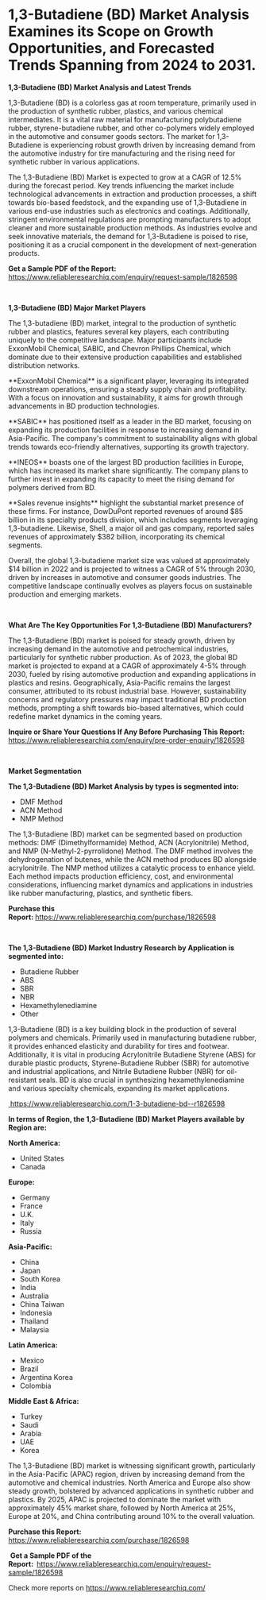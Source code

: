 <p><h1>1,3-Butadiene (BD) Market Analysis Examines its Scope on Growth Opportunities, and Forecasted Trends Spanning from 2024 to 2031.</h1></p><p><strong>1,3-Butadiene (BD) Market Analysis and Latest Trends</strong></p>
<p><p>1,3-Butadiene (BD) is a colorless gas at room temperature, primarily used in the production of synthetic rubber, plastics, and various chemical intermediates. It is a vital raw material for manufacturing polybutadiene rubber, styrene-butadiene rubber, and other co-polymers widely employed in the automotive and consumer goods sectors. The market for 1,3-Butadiene is experiencing robust growth driven by increasing demand from the automotive industry for tire manufacturing and the rising need for synthetic rubber in various applications.</p><p>The 1,3-Butadiene (BD) Market is expected to grow at a CAGR of 12.5% during the forecast period. Key trends influencing the market include technological advancements in extraction and production processes, a shift towards bio-based feedstock, and the expanding use of 1,3-Butadiene in various end-use industries such as electronics and coatings. Additionally, stringent environmental regulations are prompting manufacturers to adopt cleaner and more sustainable production methods. As industries evolve and seek innovative materials, the demand for 1,3-Butadiene is poised to rise, positioning it as a crucial component in the development of next-generation products.</p></p>
<p><strong>Get a Sample PDF of the Report:&nbsp;</strong> <a href="https://www.reliableresearchiq.com/enquiry/request-sample/1826598?utm_campaign=1088&utm_medium=2&utm_source=Github&utm_content=ia&utm_term=30122024&utm_id=13-butadiene-bd">https://www.reliableresearchiq.com/enquiry/request-sample/1826598</a></p>
<p>&nbsp;</p>
<p><strong>1,3-Butadiene (BD) Major Market Players</strong></p>
<p><p>The 1,3-butadiene (BD) market, integral to the production of synthetic rubber and plastics, features several key players, each contributing uniquely to the competitive landscape. Major participants include ExxonMobil Chemical, SABIC, and Chevron Phillips Chemical, which dominate due to their extensive production capabilities and established distribution networks.</p><p>**ExxonMobil Chemical** is a significant player, leveraging its integrated downstream operations, ensuring a steady supply chain and profitability. With a focus on innovation and sustainability, it aims for growth through advancements in BD production technologies.</p><p>**SABIC** has positioned itself as a leader in the BD market, focusing on expanding its production facilities in response to increasing demand in Asia-Pacific. The company's commitment to sustainability aligns with global trends towards eco-friendly alternatives, supporting its growth trajectory.</p><p>**INEOS** boasts one of the largest BD production facilities in Europe, which has increased its market share significantly. The company plans to further invest in expanding its capacity to meet the rising demand for polymers derived from BD.</p><p>**Sales revenue insights** highlight the substantial market presence of these firms. For instance, DowDuPont reported revenues of around $85 billion in its specialty products division, which includes segments leveraging 1,3-butadiene. Likewise, Shell, a major oil and gas company, reported sales revenues of approximately $382 billion, incorporating its chemical segments.</p><p>Overall, the global 1,3-butadiene market size was valued at approximately $14 billion in 2022 and is projected to witness a CAGR of 5% through 2030, driven by increases in automotive and consumer goods industries. The competitive landscape continually evolves as players focus on sustainable production and emerging markets.</p></p>
<p>&nbsp;</p>
<p><strong>What Are The Key Opportunities For 1,3-Butadiene (BD) Manufacturers?</strong></p>
<p><p>The 1,3-Butadiene (BD) market is poised for steady growth, driven by increasing demand in the automotive and petrochemical industries, particularly for synthetic rubber production. As of 2023, the global BD market is projected to expand at a CAGR of approximately 4-5% through 2030, fueled by rising automotive production and expanding applications in plastics and resins. Geographically, Asia-Pacific remains the largest consumer, attributed to its robust industrial base. However, sustainability concerns and regulatory pressures may impact traditional BD production methods, prompting a shift towards bio-based alternatives, which could redefine market dynamics in the coming years.</p></p>
<p><strong>Inquire or Share Your Questions If Any Before Purchasing This Report:</strong> <a href="https://www.reliableresearchiq.com/enquiry/pre-order-enquiry/1826598?utm_campaign=1088&utm_medium=2&utm_source=Github&utm_content=ia&utm_term=30122024&utm_id=13-butadiene-bd">https://www.reliableresearchiq.com/enquiry/pre-order-enquiry/1826598</a></p>
<p>&nbsp;</p>
<p><strong>Market Segmentation</strong></p>
<p><strong>The 1,3-Butadiene (BD) Market Analysis by types is segmented into:</strong></p>
<p><ul><li>DMF Method</li><li>ACN Method</li><li>NMP Method</li></ul></p>
<p><p>The 1,3-Butadiene (BD) market can be segmented based on production methods: DMF (Dimethylformamide) Method, ACN (Acrylonitrile) Method, and NMP (N-Methyl-2-pyrrolidone) Method. The DMF method involves the dehydrogenation of butenes, while the ACN method produces BD alongside acrylonitrile. The NMP method utilizes a catalytic process to enhance yield. Each method impacts production efficiency, cost, and environmental considerations, influencing market dynamics and applications in industries like rubber manufacturing, plastics, and synthetic fibers.</p></p>
<p><strong>Purchase this Report:&nbsp;</strong><a href="https://www.reliableresearchiq.com/purchase/1826598?utm_campaign=1088&utm_medium=2&utm_source=Github&utm_content=ia&utm_term=30122024&utm_id=13-butadiene-bd">https://www.reliableresearchiq.com/purchase/1826598</a></p>
<p>&nbsp;</p>
<p><strong>The 1,3-Butadiene (BD) Market Industry Research by Application is segmented into:</strong></p>
<p><ul><li>Butadiene Rubber</li><li>ABS</li><li>SBR</li><li>NBR</li><li>Hexamethylenediamine</li><li>Other</li></ul></p>
<p><p>1,3-Butadiene (BD) is a key building block in the production of several polymers and chemicals. Primarily used in manufacturing butadiene rubber, it provides enhanced elasticity and durability for tires and footwear. Additionally, it is vital in producing Acrylonitrile Butadiene Styrene (ABS) for durable plastic products, Styrene-Butadiene Rubber (SBR) for automotive and industrial applications, and Nitrile Butadiene Rubber (NBR) for oil-resistant seals. BD is also crucial in synthesizing hexamethylenediamine and various specialty chemicals, expanding its market applications.</p></p>
<p><a href="https://www.reliableresearchiq.com/1-3-butadiene-bd--r1826598?utm_campaign=1088&utm_medium=2&utm_source=Github&utm_content=ia&utm_term=30122024&utm_id=13-butadiene-bd">&nbsp;https://www.reliableresearchiq.com/1-3-butadiene-bd--r1826598</a></p>
<p><strong>In terms of Region, the 1,3-Butadiene (BD) Market Players available by Region are:</strong></p>
<p>
    <p> <strong> North America: </strong>
        <ul>
            <li>United States</li>
            <li>Canada</li>
        </ul>
        </p> 
    <p> <strong> Europe: </strong>
        <ul>
            <li>Germany</li>
            <li>France</li>
            <li>U.K.</li>
            <li>Italy</li>
            <li>Russia</li>
        </ul>
        </p> 
    <p> <strong> Asia-Pacific: </strong>
        <ul>
            <li>China</li>
            <li>Japan</li>
            <li>South Korea</li>
            <li>India</li>
            <li>Australia</li>
            <li>China Taiwan</li>
            <li>Indonesia</li>
            <li>Thailand</li>
            <li>Malaysia</li>
        </ul>
        </p> 
    <p> <strong> Latin America: </strong>
        <ul>
            <li>Mexico</li>
            <li>Brazil</li>
            <li>Argentina Korea</li>
            <li>Colombia</li>
        </ul>
        </p> 
    <p> <strong> Middle East & Africa: </strong>
        <ul>
            <li>Turkey</li>
            <li>Saudi</li>
            <li>Arabia</li>
            <li>UAE</li>
            <li>Korea</li>
        </ul>
    </p>
    </p>
<p><p>The 1,3-Butadiene (BD) market is witnessing significant growth, particularly in the Asia-Pacific (APAC) region, driven by increasing demand from the automotive and chemical industries. North America and Europe also show steady growth, bolstered by advanced applications in synthetic rubber and plastics. By 2025, APAC is projected to dominate the market with approximately 45% market share, followed by North America at 25%, Europe at 20%, and China contributing around 10% to the overall valuation.</p></p>
<p><strong>Purchase this Report: </strong><a href="https://www.reliableresearchiq.com/purchase/1826598?utm_campaign=1088&utm_medium=2&utm_source=Github&utm_content=ia&utm_term=30122024&utm_id=13-butadiene-bd">https://www.reliableresearchiq.com/purchase/1826598</a></p>
<p>&nbsp;<strong>Get a Sample PDF of the Report:&nbsp;&nbsp;</strong><a href="https://www.reliableresearchiq.com/enquiry/request-sample/1826598?utm_campaign=1088&utm_medium=2&utm_source=Github&utm_content=ia&utm_term=30122024&utm_id=13-butadiene-bd">https://www.reliableresearchiq.com/enquiry/request-sample/1826598</a></p>
<p><strong></strong></p>
<p>Check more reports on <a href="https://www.reliableresearchiq.com/?utm_campaign=1088&utm_medium=2&utm_source=Github&utm_content=ia&utm_term=30122024&utm_id=13-butadiene-bd">https://www.reliableresearchiq.com/</a></p>